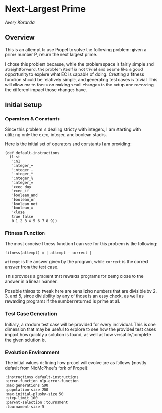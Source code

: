 # Next-Largest Prime
_Avery Koranda_

## Overview

This is an attempt to use Propel to solve the following problem: given a prime number P, return the next largest prime.

I chose this problem because, while the problem space is fairly simple and straightforward, the problem itself is not trivial and seems like a good opportunity to explore what EC is capable of doing. Creating a fitness function should be relatively simple, and generating test cases is trivial. This will allow me to focus on making small changes to the setup and recording the different impact those changes have.

## Initial Setup

### Operators & Constants

Since this problem is dealing strictly with integers, I am starting with utilizing only the exec, integer, and boolean stacks.

Here is the initial set of operators and constants I am providing:

```
(def default-instructions
  (list
   'in1
   'integer_+
   'integer_-
   'integer_*
   'integer_%
   'integer_=
   'exec_dup
   'exec_if
   'boolean_and
   'boolean_or
   'boolean_not
   'boolean_=
   'close
   true false
   0 1 2 3 4 5 6 7 8 9))
```

### Fitness Function

The most concise fitness function I can see for this problem is the following:

```
fitness(attempt) = | attempt - correct |
```

`attempt` is the answer given by the program, while `correct` is the correct answer from the test case.

This provides a gradient that rewards programs for being close to the answer in a linear manner.

Possible things to tweak here are penalizing numbers that are divisible by 2, 3, and 5, since divisibility by any of those is an easy check, as well as rewarding programs if the number returned is prime at all.

### Test Case Generation

Initially, a random test case will be provided for every individual. This is one dimension that may be useful to explore to see how the provided test cases impact how quickly a solution is found, as well as how versatile/complete the given solution is.

### Evolution Environment

The initial values defining how propel will evolve are as follows (mostly default from NicMcPhee's fork of Propel):

```
:instructions default-instructions
:error-function nlp-error-function
:max-generations 500
:population-size 200
:max-initial-plushy-size 50
:step-limit 100
:parent-selection :tournament
:tournament-size 5
```
